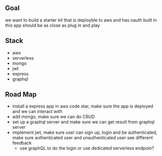 ## Goal
we want to build a starter kit that is deployble to aws and has oauth built in
this app should be as close as plug in and play

## Stack
- aws
- serverless
- mongo
- jwt
- express
- graphql

## Road Map
- install a express app in aws code star, make sure the app is deployed and
  we can interact with
- add mongo, make sure we can do CRUD
- set up a graphql server and make sure we can get result from graphql server
- implement jwt, make sure user can sign up, login and be authenticated,
  make sure authenticated user and unauthenticated user see different feedback
  - use graphQL to do the login or use dedicated serverless endpoin?
